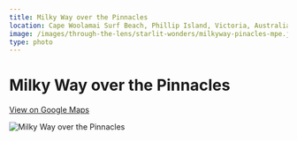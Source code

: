 ```yaml
---
title: Milky Way over the Pinnacles
location: Cape Woolamai Surf Beach, Phillip Island, Victoria, Australia
image: /images/through-the-lens/starlit-wonders/milkyway-pinacles-mpe.jpg
type: photo
---
```


# Milky Way over the Pinnacles

<a href="https://www.google.com/maps/search/?api=1&query=Cape+Woolamai+Surf+Beach,+Phillip+Island,+Victoria,+Australia" target="_blank" rel="noopener noreferrer">View on Google Maps</a>

![Milky Way over the Pinnacles](/images/through-the-lens/starlit-wonders/milkyway-pinacles-mpe.jpg)
